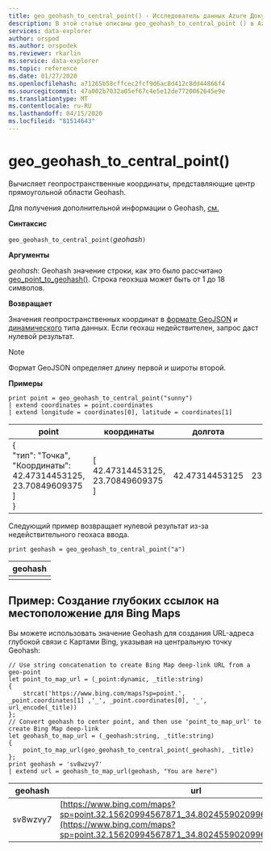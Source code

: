 ```yaml
---
title: geo_geohash_to_central_point() - Исследователь данных Azure Документы Майкрософт
description: В этой статье описаны geo_geohash_to_central_point () в Azure Data Explorer.
services: data-explorer
author: orspod
ms.author: orspodek
ms.reviewer: rkarlin
ms.service: data-explorer
ms.topic: reference
ms.date: 01/27/2020
ms.openlocfilehash: a71265b58cffcec2fcf9d6ac8d412c8dd44866f4
ms.sourcegitcommit: 47a002b7032a05ef67c4e5e12de7720062645e9e
ms.translationtype: MT
ms.contentlocale: ru-RU
ms.lasthandoff: 04/15/2020
ms.locfileid: "81514643"
---
```

# <a name="geo_geohash_to_central_point"></a>geo_geohash_to_central_point()

Вычисляет геопространственные координаты, представляющие центр прямоугольной области Geohash.

Для получения дополнительной информации о Geohash, [см.](https://en.wikipedia.org/wiki/Geohash)  

**Синтаксис**

`geo_geohash_to_central_point(`*geohash*`)`

**Аргументы**

*geohash*: Geohash значение строки, как это было рассчитано [geo_point_to_geohash()](geo-point-to-geohash-function.md). Строка геохэша может быть от 1 до 18 символов.

**Возвращает**

Значения геопространственных координат в [формате GeoJSON](https://tools.ietf.org/html/rfc7946) и [динамического](./scalar-data-types/dynamic.md) типа данных. Если геохаш недействителен, запрос даст нулевой результат.

> [!NOTE]
> Формат GeoJSON определяет длину первой и широты второй.

**Примеры**

```kusto
print point = geo_geohash_to_central_point("sunny")
| extend coordinates = point.coordinates
| extend longitude = coordinates[0], latitude = coordinates[1]
```

|point|координаты|долгота|широта|
|---|---|---|---|
|{<br>  "тип": "Точка",<br>  "Координаты":<br>    42.47314453125,<br>    23.70849609375<br>  ]<br>}|[<br>  42.47314453125,<br>  23.70849609375<br>]|42.47314453125|23.70849609375|

Следующий пример возвращает нулевой результат из-за недействительного геохаса ввода.

```kusto
print geohash = geo_geohash_to_central_point("a")
```

|geohash|
|---|
||

## <a name="example-creating-location-deep-links-for-bing-maps"></a>Пример: Создание глубоких ссылок на местоположение для Bing Maps

Вы можете использовать значение Geohash для создания URL-адреса глубокой связи с Картами Bing, указывая на центральную точку Geohash:

```kusto
// Use string concatenation to create Bing Map deep-link URL from a geo-point
let point_to_map_url = (_point:dynamic, _title:string) 
{
    strcat('https://www.bing.com/maps?sp=point.', _point.coordinates[1] ,'_', _point.coordinates[0], '_', url_encode(_title)) 
};
// Convert geohash to center point, and then use 'point_to_map_url' to create Bing Map deep-link
let geohash_to_map_url = (_geohash:string, _title:string)
{
    point_to_map_url(geo_geohash_to_central_point(_geohash), _title)
};
print geohash = 'sv8wzvy7'
| extend url = geohash_to_map_url(geohash, "You are here")
```

|geohash|url|
|---|---|
|sv8wzvy7|[https://www.bing.com/maps?sp=point.32.15620994567871_34.80245590209961_You+are+here](https://www.bing.com/maps?sp=point.32.15620994567871_34.80245590209961_You+are+here)|